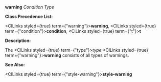 **warning** *Condition Type* 



**Class Precedence List:** 



<ClLinks styled={true} term={"warning"}><b>warning</b></ClLinks>, <ClLinks styled={true} term={"condition"}><b>condition</b></ClLinks>, <ClLinks styled={true} term={"t"}><b>t</b></ClLinks> 



**Description:** 



The <ClLinks styled={true} term={"type"}><i>type</i></ClLinks> <ClLinks styled={true} term={"warning"}><b>warning</b></ClLinks> consists of all types of warnings. 







 



 



**See Also:** 



<ClLinks styled={true} term={"style-warning"}><b>style-warning</b></ClLinks> 




